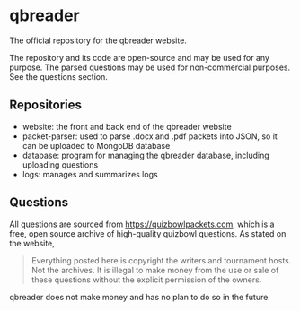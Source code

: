 # qbreader

The official repository for the qbreader website.

The repository and its code are open-source and may be used for any purpose.
The parsed questions may be used for non-commercial purposes.
See the questions section.

## Repositories

- website: the front and back end of the qbreader website
- packet-parser: used to parse .docx and .pdf packets into JSON, so it can be uploaded to MongoDB database
- database: program for managing the qbreader database, including uploading questions
- logs: manages and summarizes logs

## Questions

All questions are sourced from <https://quizbowlpackets.com>, which is a free, open source archive of high-quality quizbowl questions.
As stated on the website,

> Everything posted here is copyright the writers and tournament hosts. Not the archives. It is illegal to make money from the use or sale of these questions without the explicit permission of the owners.

qbreader does not make money and has no plan to do so in the future.
